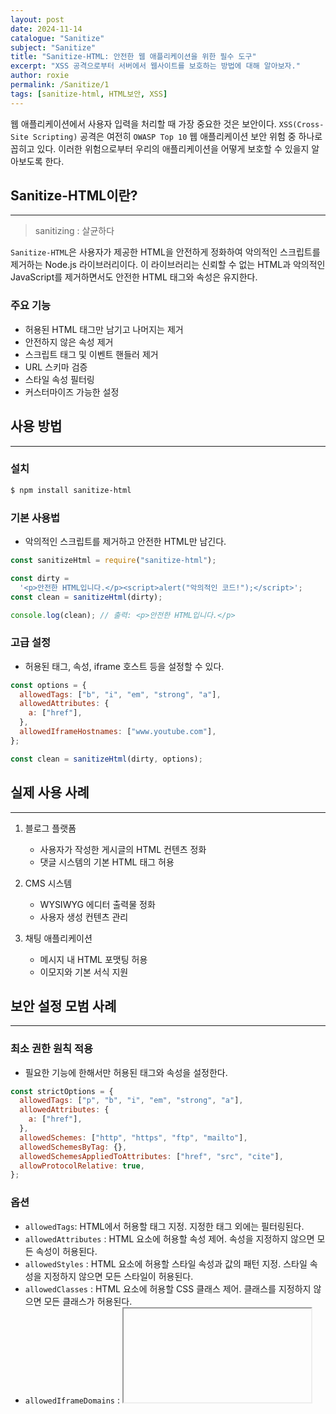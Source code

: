 ```yaml
---
layout: post
date: 2024-11-14
catalogue: "Sanitize"
subject: "Sanitize"
title: "Sanitize-HTML: 안전한 웹 애플리케이션을 위한 필수 도구"
excerpt: "XSS 공격으로부터 서버에서 웹사이트를 보호하는 방법에 대해 알아보자."
author: roxie
permalink: /Sanitize/1
tags: [sanitize-html, HTML보안, XSS]
---
```


웹 애플리케이션에서 사용자 입력을 처리할 때 가장 중요한 것은 보안이다. `XSS(Cross-Site Scripting)` 공격은 여전히 `OWASP Top 10` 웹 애플리케이션 보안 위험 중 하나로 꼽히고 있다. 이러한 위험으로부터 우리의 애플리케이션을 어떻게 보호할 수 있을지 알아보도록 한다.

## Sanitize-HTML이란?

---

> sanitizing : 살균하다

`Sanitize-HTML`은 사용자가 제공한 HTML을 안전하게 정화하여 악의적인 스크립트를 제거하는 Node.js 라이브러리이다. 이 라이브러리는 신뢰할 수 없는 HTML과 악의적인 JavaScript를 제거하면서도 안전한 HTML 태그와 속성은 유지한다.

### 주요 기능

- 허용된 HTML 태그만 남기고 나머지는 제거
- 안전하지 않은 속성 제거
- 스크립트 태그 및 이벤트 핸들러 제거
- URL 스키마 검증
- 스타일 속성 필터링
- 커스터마이즈 가능한 설정

## 사용 방법

---

### 설치

```bash
$ npm install sanitize-html
```

### 기본 사용법

- 악의적인 스크립트를 제거하고 안전한 HTML만 남긴다.

```javascript
const sanitizeHtml = require("sanitize-html");

const dirty =
  '<p>안전한 HTML입니다.</p><script>alert("악의적인 코드!");</script>';
const clean = sanitizeHtml(dirty);

console.log(clean); // 출력: <p>안전한 HTML입니다.</p>
```

### 고급 설정

- 허용된 태그, 속성, iframe 호스트 등을 설정할 수 있다.

```javascript
const options = {
  allowedTags: ["b", "i", "em", "strong", "a"],
  allowedAttributes: {
    a: ["href"],
  },
  allowedIframeHostnames: ["www.youtube.com"],
};

const clean = sanitizeHtml(dirty, options);
```

## 실제 사용 사례

---

1. 블로그 플랫폼

   - 사용자가 작성한 게시글의 HTML 컨텐츠 정화
   - 댓글 시스템의 기본 HTML 태그 허용

2. CMS 시스템

   - WYSIWYG 에디터 출력물 정화
   - 사용자 생성 컨텐츠 관리

3. 채팅 애플리케이션

   - 메시지 내 HTML 포맷팅 허용
   - 이모지와 기본 서식 지원

## 보안 설정 모범 사례

---

### 최소 권한 원칙 적용

- 필요한 기능에 한해서만 허용된 태그와 속성을 설정한다.

```javascript
const strictOptions = {
  allowedTags: ["p", "b", "i", "em", "strong", "a"],
  allowedAttributes: {
    a: ["href"],
  },
  allowedSchemes: ["http", "https", "ftp", "mailto"],
  allowedSchemesByTag: {},
  allowedSchemesAppliedToAttributes: ["href", "src", "cite"],
  allowProtocolRelative: true,
};
```

### 옵션

- `allowedTags`: HTML에서 허용할 태그 지정. 지정한 태그 외에는 필터링된다.
- `allowedAttributes` : HTML 요소에 허용할 속성 제어. 속성을 지정하지 않으면 모든 속성이 허용된다.
- `allowedStyles` : HTML 요소에 허용할 스타일 속성과 값의 패턴 지정. 스타일 속성을 지정하지 않으면 모든 스타일이 허용된다.
- `allowedClasses` : HTML 요소에 허용할 CSS 클래스 제어. 클래스를 지정하지 않으면 모든 클래스가 허용된다.
- `allowedIframeDomains` : <iframe> 요소의 src 속성에서 허용할 도메인 제한.
- `allowedIframeHostnames` : <iframe> 요소의 src 속성에서 허용할 호스트 이름 제한.
- `allowIframeRelativeUrls` : 상대 URL 허용 여부 지정.
- `allowedSchemes` : URL의 스키마(프로토콜) 허용. 예를 들어, ['http', 'https']로 설정하면 http://와 https:// URL만 허용된다.
- `allowedSchemesByTag` : 특정 HTML 태그에 대한 허용 스키마 지정. 예를 들어, { a: ['http', 'https'], img: ['data'] }로 설정하면 `<a>` 태그의 href 속성은 http와 https URL만 허용하고, `<img>` 태그의 src 속성은 data URL만 허용한다.
- `allowedSchemesAppliedToAttributes` : 특정 속성에 대한 스키마 제한. 예를 들어, ['href', 'src']로 설정하면 href 및 src 속성에만 스키마 제한이 적용된다.
- `allowedScriptDomains` : 스크립트 태그의 src 속성에서 허용할 도메인 제한.
- `allowedScriptHostnames` : 스크립트 태그의 src 속성에서 허용할 호스트 이름 제한.
- `allowProtocolRelative` : 프로토콜 상대 URL (//example.com)을 허용 여부 지정.
- `allowVulnerableTags` : 보안 취약한 태그 허용 여부 지정. 예를 들어, <iframe> 및 `<script>` 태그는 보안 취약점을 가질 수 있으므로 기본적으로 허용되지 않는다.
- `textFilter` : 텍스트 내용을 필터링하거나 수정하는 사용자 정의 함수 제공.
- `exclusiveFilter` : 특정 HTML 태그를 필터링할지 여부를 제어하는 사용자 정의 함수 제공.
- `nestingLimit` : HTML 태그의 중첩 제한. 예를 들어, { div: 3 }로 설정하면 <div> 태그는 최대 3단계까지만 중첩될 수 있다.
- `nonTextTags` : 텍스트가 아닌 내용을 가진 HTML 태그 지정. 예를 들어, ['script', 'style']로 설정하면 `<script>` 및 `<style>` 태그는 텍스트 필터링에서 제외된다.
- `parseStyleAttributes` : 스타일 속성 파싱 여부 지정. 기본적으로 true로 설정되어 있으며, false로 설정하면 스타일 속성이 제거된다.
- `selfClosing` : 빈 요소 (예: `<img>`, `<br>`) 처리. 기본적으로 true로 설정되어 있으며, false로 설정하면 빈 요소가 닫는 태그를 가져야 한다.
- `transformTags` : 특정 HTML 태그 변환. 예를 들어, { img: 'image' }로 설정하면 `<img>` 태그가 `<image>` 태그로 변환된다.
- `parser` : 사용자 지정 파서 지정. 기본적으로 HTMLParser2를 사용하며, 다른 파서를 사용하려면 해당 파서를 지정해야 한다.
- `disallowedTagsMode` : 불허용 태그에 대한 처리 모드 지정. 'discard' (기본값)로 설정하면 불허용 태그는 제거되고, 'escape'로 설정하면 태그가 이스케이프 처리된다.
- `enforceHtmlBoundary` : true로 설정하면 <html> 태그 이전과 이후의 문자를 모두 삭제. 기본적으로 false로 설정되어 있다.

### URL 검증 강화

- 사용자 입력의 URL을 검증하여 악의적인 링크를 차단한다.
- 특히, 외부 링크의 경우 허용된 도메인만 허용하도록 설정한다.

```javascript
const urlCheckOptions = {
  allowedTags: ["a"],
  allowedAttributes: {
    a: ["href"],
  },
  transformTags: {
    a: (tagName, attribs) => {
      if (attribs.href) {
        // URL 검증 로직 추가
        if (!/^https?:\/\//i.test(attribs.href)) {
          return false;
        }
      }
      return {
        tagName,
        attribs,
      };
    },
  },
};
```

### 스타일 속성 제한

- 스타일 속성을 허용할 경우, 허용된 스타일만 적용되도록 설정한다.
- 이를 통해 악의적인 스타일 속성을 차단할 수 있다.

```javascript
const styleOptions = {
  allowedTags: ["p", "span"],
  allowedAttributes: {
    p: ["style"],
    span: ["style"],
  },
  allowedStyles: {
    "*": {
      color: [
        /^#(0x)?[0-9a-f]+$/i,
        /^rgb\(\s*(\d{1,3})\s*,\s*(\d{1,3})\s*,\s*(\d{1,3})\s*\)$/,
      ],
      "text-align": [/^left$/, /^right$/, /^center$/],
      "font-size": [/^\d+(?:px|em|%)$/],
    },
  },
};
```

## 결론

---

Sanitize-HTML은 웹 애플리케이션의 보안을 강화하는 필수적인 도구로, 적절한 설정과 함께 사용하면 XSS 공격으로부터 효과적으로 보호할 수 있으며, 동시에 사용자에게 풍부한 HTML 기능을 제공할 수 있다. 보안과 기능성의 균형을 맞추는 것이 중요하며, 정기적인 설정 검토와 업데이트를 통해 최신 보안 위협에 대응해야 한다.
